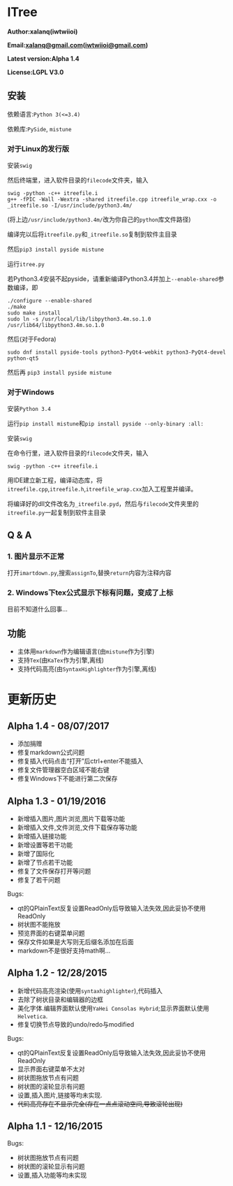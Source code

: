 # ITree

**Author:xalanq(iwtwiioi)**

**Email:xalanq@gmail.com(iwtwiioi@gmail.com)**

**Latest version:Alpha 1.4**

**License:LGPL V3.0**

## 安装

依赖语言:`Python 3(<=3.4)`

依赖库:`PySide`, `mistune`

### 对于Linux的发行版

安装`swig`

然后终端里，进入软件目录的`filecode`文件夹，输入
```
swig -python -c++ itreefile.i
g++ -fPIC -Wall -Wextra -shared itreefile.cpp itreefile_wrap.cxx -o _itreefile.so -I/usr/include/python3.4m/
```
(将上边`/usr/include/python3.4m/`改为你自己的`python`库文件路径)

编译完以后将`itreefile.py`和`_itreefile.so`复制到软件主目录

然后`pip3 install pyside mistune`

运行`itree.py`

若Python3.4安装不起pyside，请重新编译Python3.4并加上`--enable-shared`参数编译，即
```
./configure --enable-shared
./make
sudo make install
sudo ln -s /usr/local/lib/libpython3.4m.so.1.0 /usr/lib64/libpython3.4m.so.1.0
```
然后(对于Fedora)
```
sudo dnf install pyside-tools python3-PyQt4-webkit python3-PyQt4-devel python-qt5
```
然后再
`pip3 install pyside mistune`

### 对于Windows

安装`Python 3.4`

运行`pip install mistune`和`pip install pyside --only-binary :all:`

安装`swig`

在命令行里，进入软件目录的`filecode`文件夹，输入
```
swig -python -c++ itreefile.i
```

用IDE建立新工程，编译动态库，将`itreefile.cpp`,`itreefile.h`,`itreefile_wrap.cxx`加入工程里并编译。

将编译好的dll文件改名为`_itreefile.pyd`，然后与`filecode`文件夹里的`itreefile.py`一起复制到软件主目录

## Q & A

### 1. 图片显示不正常

打开`imartdown.py`,搜索`assignTo`,替换`return`内容为注释内容

### 2. Windows下tex公式显示下标有问题，变成了上标

目前不知道什么回事...

## 功能

* 主体用`markdown`作为编辑语言(由`mistune`作为引擎)
* 支持`Tex`(由`KaTex`作为引擎,离线)
* 支持代码高亮(由`SyntaxHighlighter`作为引擎,离线)

# 更新历史

## Alpha 1.4 - 08/07/2017

* 添加捐赠
* 修复markdown公式问题
* 修复插入代码点击“打开”后ctrl+enter不能插入
* 修复文件管理器空白区域不能右键
* 修复Windows下不能进行第二次保存

## Alpha 1.3 - 01/19/2016

* 新增插入图片,图片浏览,图片下载等功能
* 新增插入文件,文件浏览,文件下载保存等功能
* 新增插入链接功能
* 新增设置等若干功能
* 新增了国际化
* 新增了节点若干功能
* 修复了文件保存打开等问题
* 修复了若干问题

Bugs:
* qt的QPlainText反复设置ReadOnly后导致输入法失效,因此妥协不使用ReadOnly
* 树状图不能拖放
* 预览界面的右键菜单问题
* 保存文件如果是大写则无后缀名添加在后面
* markdown不是很好支持math啊...

## Alpha 1.2 - 12/28/2015

* 新增代码高亮渲染(使用`syntaxhighlighter`),代码插入
* 去除了树状目录和编辑器的边框
* 美化字体.编辑界面默认使用`YaHei Consolas Hybrid`;显示界面默认使用`Helvetica`.
* 修复切换节点导致的undo/redo与modified

Bugs:

* qt的QPlainText反复设置ReadOnly后导致输入法失效,因此妥协不使用ReadOnly
* 显示界面右键菜单不太对
* 树状图拖放节点有问题
* 树状图的滚轮显示有问题
* 设置,插入图片,链接等均未实现.
* ~~代码高亮存在不显示完全(存在一点点滚动空间,导致滚轮出现)~~

## Alpha 1.1 - 12/16/2015

Bugs:

* 树状图拖放节点有问题
* 树状图的滚轮显示有问题
* 设置,插入功能等均未实现
